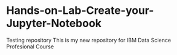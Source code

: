 # Hands-on-Lab-Create-your-Jupyter-Notebook
Testing repository
This is my new repository for IBM Data Science Profesional Course
